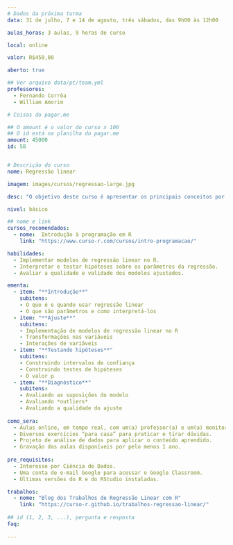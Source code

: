 ```yaml
---
# Dados da próxima turma
data: 31 de julho, 7 e 14 de agosto, três sábados, das 9h00 às 12h00

aulas_horas: 3 aulas, 9 horas de curso

local: online

valor: R$450,00

aberto: true

## Ver arquivo data/pt/team.yml
professores:
  - Fernando Corrêa
  - William Amorim

# Coisas do pagar.me

## O amount é o valor do curso x 100
## O id está na planilha do pagar.me
amount: 45000
id: 58


# Descrição do curso
nome: Regressão linear

imagem: images/cursos/regressao-large.jpg

desc: "O objetivo deste curso é apresentar os principais conceitos por trás da regressão linear, discutindo quando é razoável aplicar essa técnica e como ajustá-la utilizando o R. Também vamos abordar interpretação de parâmetros, testes de hipóteses e técnicas para avaliar se nossos modelos estão bem ajustados."

nivel: básico

## nome e link
cursos_recomendados:
  - nome:  Introdução à programação em R
    link: "https://www.curso-r.com/cursos/intro-programacao/"

habilidades:
  - Implementar modelos de regressão linear no R.
  - Interpretar e testar hipóteses sobre os parâmetros da regressão.
  - Avaliar a qualidade e validade dos modelos ajustados.

ementa: 
  - item: "**Introdução**"
    subitens: 
    - O que é e quando usar regressão linear
    - O que são parâmetros e como interpretá-los
  - item: "**Ajuste**"
    subitens: 
    - Implementação de modelos de regressão linear no R
    - Transformações nas variáveis
    - Interações de variáveis
  - item: "**Testando hipóteses**"
    subitens:
    - Construindo intervalos de confiança
    - Construindo testes de hipóteses
    - O valor p
  - item: "**Diagnóstico**"
    subitens:
    - Avaliando as suposições do modelo
    - Avaliando *outliers*
    - Avaliando a qualidade do ajuste
    
como_sera: 
  - Aulas online, em tempo real, com um(a) professor(a) e um(a) monitor(a).
  - Diversos exercícios “para casa” para praticar e tirar dúvidas.
  - Projeto de análise de dados para aplicar o conteúdo aprendido.
  - Gravação das aulas disponíveis por pelo menos 1 ano.
  
pre_requisitos:
  - Interesse por Ciência de Dados.
  - Uma conta de e-mail Google para acessar o Google Classroom.
  - Últimas versões do R e do RStudio instaladas.

trabalhos:
  - nome: "Blog dos Trabalhos de Regressão Linear com R"
    link: "https://curso-r.github.io/trabalhos-regressao-linear/"
    
## id (1, 2, 3, ...), pergunta e resposta
faq:
  
---
```


